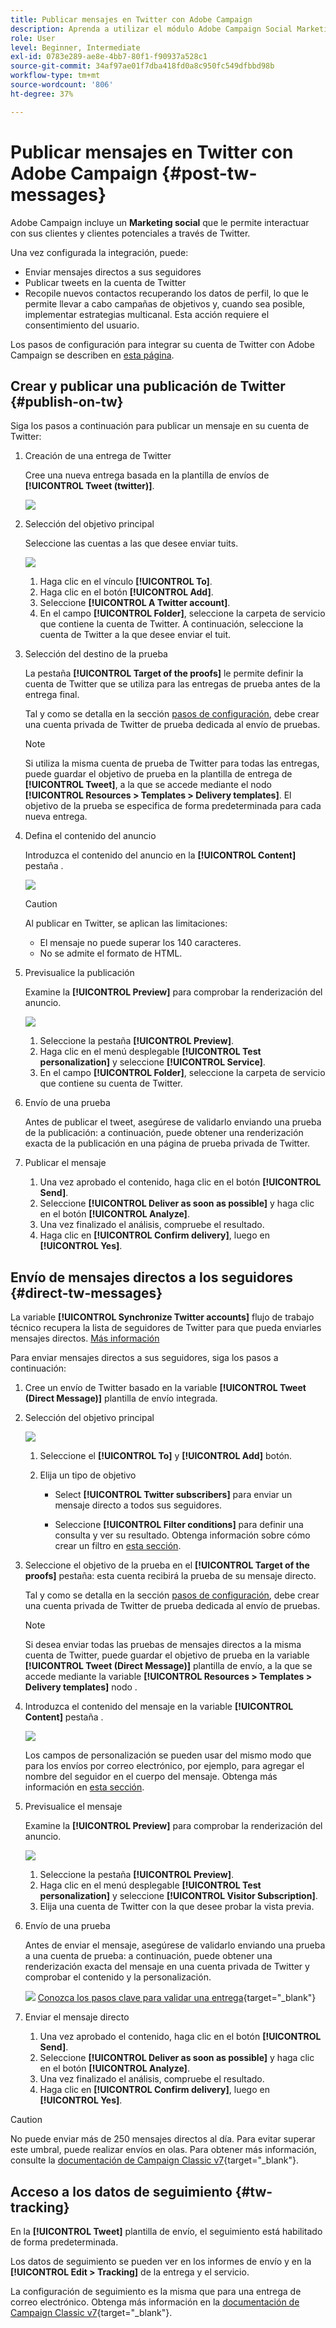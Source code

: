 ```yaml
---
title: Publicar mensajes en Twitter con Adobe Campaign
description: Aprenda a utilizar el módulo Adobe Campaign Social Marketing para publicar mensajes en Twitter y enviar mensajes directos a sus seguidores
role: User
level: Beginner, Intermediate
exl-id: 0783e289-ae8e-4bb7-80f1-f90937a528c1
source-git-commit: 34af97ae01f7dba418fd0a8c950fc549dfbbd98b
workflow-type: tm+mt
source-wordcount: '806'
ht-degree: 37%

---
```



# Publicar mensajes en Twitter con Adobe Campaign {#post-tw-messages}

Adobe Campaign incluye un **Marketing social** que le permite interactuar con sus clientes y clientes potenciales a través de Twitter.

Una vez configurada la integración, puede:

* Enviar mensajes directos a sus seguidores
* Publicar tweets en la cuenta de Twitter
* Recopile nuevos contactos recuperando los datos de perfil, lo que le permite llevar a cabo campañas de objetivos y, cuando sea posible, implementar estrategias multicanal. Esta acción requiere el consentimiento del usuario.


Los pasos de configuración para integrar su cuenta de Twitter con Adobe Campaign se describen en [esta página](../connect/ac-tw.md).

## Crear y publicar una publicación de Twitter {#publish-on-tw}

Siga los pasos a continuación para publicar un mensaje en su cuenta de Twitter:

1. Creación de una entrega de Twitter

   Cree una nueva entrega basada en la plantilla de envíos de **[!UICONTROL Tweet (twitter)]**.

   ![](assets/tw-new-delivery.png)

1. Selección del objetivo principal

   Seleccione las cuentas a las que desee enviar tuits.

   ![](assets/tw-define-target.png)

   1. Haga clic en el vínculo **[!UICONTROL To]**.
   1. Haga clic en el botón **[!UICONTROL Add]**.
   1. Seleccione **[!UICONTROL A Twitter account]**.
   1. En el campo **[!UICONTROL Folder]**, seleccione la carpeta de servicio que contiene la cuenta de Twitter. A continuación, seleccione la cuenta de Twitter a la que desee enviar el tuit.

1. Selección del destino de la prueba

   La pestaña **[!UICONTROL Target of the proofs]** le permite definir la cuenta de Twitter que se utiliza para las entregas de prueba antes de la entrega final.

   Tal y como se detalla en la sección [pasos de configuración](../connect/ac-tw.md#tw-test-account), debe crear una cuenta privada de Twitter de prueba dedicada al envío de pruebas.

   >[!NOTE]
   >
   >Si utiliza la misma cuenta de prueba de Twitter para todas las entregas, puede guardar el objetivo de prueba en la plantilla de entrega de **[!UICONTROL Tweet]**, a la que se accede mediante el nodo **[!UICONTROL Resources > Templates > Delivery templates]**. El objetivo de la prueba se especifica de forma predeterminada para cada nueva entrega.

1. Defina el contenido del anuncio

   Introduzca el contenido del anuncio en la **[!UICONTROL Content]** pestaña .

   ![](assets/tw-delivery-content.png)

   >[!CAUTION]
   >
   >Al publicar en Twitter, se aplican las limitaciones:
   >
   >* El mensaje no puede superar los 140 caracteres.
   >* No se admite el formato de HTML.


1. Previsualice la publicación

   Examine la **[!UICONTROL Preview]** para comprobar la renderización del anuncio.

   ![](assets/tw-delivery-preview.png)

   1. Seleccione la pestaña **[!UICONTROL Preview]**.
   1. Haga clic en el menú desplegable **[!UICONTROL Test personalization]** y seleccione **[!UICONTROL Service]**.
   1. En el campo **[!UICONTROL Folder]**, seleccione la carpeta de servicio que contiene su cuenta de Twitter.

1. Envío de una prueba

   Antes de publicar el tweet, asegúrese de validarlo enviando una prueba de la publicación: a continuación, puede obtener una renderización exacta de la publicación en una página de prueba privada de Twitter.

1. Publicar el mensaje

   1. Una vez aprobado el contenido, haga clic en el botón **[!UICONTROL Send]**.
   1. Seleccione **[!UICONTROL Deliver as soon as possible]** y haga clic en el botón **[!UICONTROL Analyze]**.
   1. Una vez finalizado el análisis, compruebe el resultado.
   1. Haga clic en **[!UICONTROL Confirm delivery]**, luego en **[!UICONTROL Yes]**.

## Envío de mensajes directos a los seguidores {#direct-tw-messages}

La variable **[!UICONTROL Synchronize Twitter accounts]** flujo de trabajo técnico recupera la lista de seguidores de Twitter para que pueda enviarles mensajes directos. [Más información](../connect/ac-tw.md#synchro-tw-accounts)

Para enviar mensajes directos a sus seguidores, siga los pasos a continuación:

1. Cree un envío de Twitter basado en la variable **[!UICONTROL Tweet (Direct Message)]** plantilla de envío integrada.

1. Selección del objetivo principal

   ![](assets/tw-dm-define-target.png)

   1. Seleccione el **[!UICONTROL To]** y **[!UICONTROL Add]** botón.

   1. Elija un tipo de objetivo

      * Select **[!UICONTROL Twitter subscribers]** para enviar un mensaje directo a todos sus seguidores.

      * Seleccione **[!UICONTROL Filter conditions]** para definir una consulta y ver su resultado. Obtenga información sobre cómo crear un filtro en [esta sección](../audiences/create-filters.md#advanced-filters).

1. Seleccione el objetivo de la prueba en el **[!UICONTROL Target of the proofs]** pestaña: esta cuenta recibirá la prueba de su mensaje directo.

   Tal y como se detalla en la sección [pasos de configuración](../connect/ac-tw.md#tw-test-account), debe crear una cuenta privada de Twitter de prueba dedicada al envío de pruebas.


   >[!NOTE]
   >
   >Si desea enviar todas las pruebas de mensajes directos a la misma cuenta de Twitter, puede guardar el objetivo de prueba en la variable **[!UICONTROL Tweet (Direct Message)]** plantilla de envío, a la que se accede mediante la variable **[!UICONTROL Resources > Templates > Delivery templates]** nodo .

1. Introduzca el contenido del mensaje en la variable **[!UICONTROL Content]** pestaña .

   ![](assets/tw-dm-content.png)

   Los campos de personalización se pueden usar del mismo modo que para los envíos por correo electrónico, por ejemplo, para agregar el nombre del seguidor en el cuerpo del mensaje. Obtenga más información en [esta sección](../send/personalize.md).

1. Previsualice el mensaje

   Examine la **[!UICONTROL Preview]** para comprobar la renderización del anuncio.

   ![](assets/tw-dm-preview.png)

   1. Seleccione la pestaña **[!UICONTROL Preview]**.
   1. Haga clic en el menú desplegable **[!UICONTROL Test personalization]** y seleccione **[!UICONTROL Visitor Subscription]**.
   1. Elija una cuenta de Twitter con la que desee probar la vista previa.

1. Envío de una prueba

   Antes de enviar el mensaje, asegúrese de validarlo enviando una prueba a una cuenta de prueba: a continuación, puede obtener una renderización exacta del mensaje en una cuenta privada de Twitter y comprobar el contenido y la personalización.

   ![](../assets/do-not-localize/book.png) [Conozca los pasos clave para validar una entrega](https://experienceleague.adobe.com/docs/campaign-classic/using/sending-messages/key-steps-when-creating-a-delivery/steps-validating-the-delivery.html?lang=es){target="_blank"}

1. Enviar el mensaje directo

   1. Una vez aprobado el contenido, haga clic en el botón **[!UICONTROL Send]**.
   1. Seleccione **[!UICONTROL Deliver as soon as possible]** y haga clic en el botón **[!UICONTROL Analyze]**.
   1. Una vez finalizado el análisis, compruebe el resultado.
   1. Haga clic en **[!UICONTROL Confirm delivery]**, luego en **[!UICONTROL Yes]**.

>[!CAUTION]
>
>No puede enviar más de 250 mensajes directos al día. Para evitar superar este umbral, puede realizar envíos en olas. Para obtener más información, consulte la [documentación de Campaign Classic v7](https://experienceleague.adobe.com/docs/campaign-classic/using/sending-messages/key-steps-when-creating-a-delivery/steps-sending-the-delivery.html?lang=en#sending-using-multiple-waves){target="_blank"}.


## Acceso a los datos de seguimiento {#tw-tracking}

En la **[!UICONTROL Tweet]** plantilla de envío, el seguimiento está habilitado de forma predeterminada.

Los datos de seguimiento se pueden ver en los informes de envío y en la **[!UICONTROL Edit > Tracking]** de la entrega y el servicio.

La configuración de seguimiento es la misma que para una entrega de correo electrónico. Obtenga más información en la [documentación de Campaign Classic v7](https://experienceleague.adobe.com/docs/campaign-classic/using/sending-messages/monitoring-deliveries/about-delivery-monitoring.html?lang=es){target="_blank"}.

